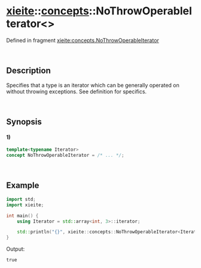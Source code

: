 # [xieite](../../xieite.md)\:\:[concepts](../../concepts.md)\:\:NoThrowOperableIterator\<\>
Defined in fragment [xieite:concepts.NoThrowOperableIterator](../../../src/concepts/no_throw_operable_iterator.cpp)

&nbsp;

## Description
Specifies that a type is an iterator which can be generally operated on without throwing exceptions. See definition for specifics.

&nbsp;

## Synopsis
#### 1)
```cpp
template<typename Iterator>
concept NoThrowOperableIterator = /* ... */;
```

&nbsp;

## Example
```cpp
import std;
import xieite;

int main() {
    using Iterator = std::array<int, 3>::iterator;

    std::println("{}", xieite::concepts::NoThrowOperableIterator<Iterator>);
}
```
Output:
```
true
```
